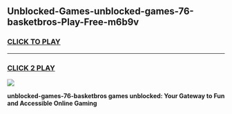 
## Unblocked-Games-unblocked-games-76-basketbros-Play-Free-m6b9v
<h3>
<a href="https://premium76.site?title=unblocked-games-76-basketbros&ref=23A">CLICK TO PLAY</a></h3>
<hr>

<h3>
<a href="https://premium76.site?title=unblocked-games-76-basketbros&ref=23A">CLICK 2 PLAY</a>
  
</h3>

<a href="https://premium76.site?title=unblocked-games-76-basketbros&ref=23A"><img src="https://clearcache.store/games.png"></a>


**unblocked-games-76-basketbros games unblocked: Your Gateway to Fun and Accessible Online Gaming**
